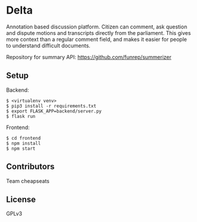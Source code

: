 # Delta

Annotation based discussion platform. Citizen can comment, ask question and dispute motions and transcripts directly from the parliament. This gives more context than a regular comment field, and makes it easier for people to understand difficult documents.

Repository for summary API: https://github.com/funrep/summerizer

## Setup

Backend:
```
$ <virtualenv venv>
$ pip3 install -r requirements.txt
$ export FLASK_APP=backend/server.py
$ flask run
```

Frontend:
```
$ cd frontend
$ npm install
$ npm start
```

## Contributors

Team cheapseats

## License

GPLv3
